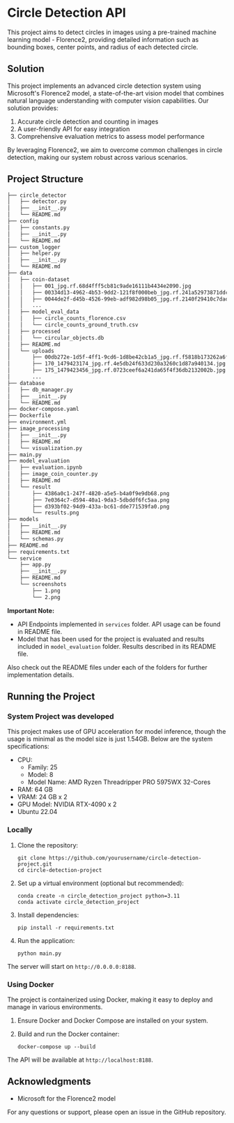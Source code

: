 # Circle Detection API

This project aims to detect circles in images using a pre-trained machine learning model - Florence2, providing detailed information such as bounding boxes, center points, and radius of each detected circle.

## Solution

This project implements an advanced circle detection system using Microsoft's Florence2 model, a state-of-the-art vision model that combines natural language understanding with computer vision capabilities. Our solution provides:

1. Accurate circle detection and counting in images
2. A user-friendly API for easy integration
3. Comprehensive evaluation metrics to assess model performance

By leveraging Florence2, we aim to overcome common challenges in circle detection, making our system robust across various scenarios.

## Project Structure

```bash
├── circle_detector
│   ├── detector.py
│   ├── __init__.py
│   └── README.md
├── config
│   ├── constants.py
│   ├── __init__.py
│   └── README.md
├── custom_logger
│   ├── helper.py
│   ├── __init__.py
│   └── README.md
├── data
│   ├── coin-dataset
│   │   ├── 001_jpg.rf.68d4fff5cb81c9ade16111b4434e2090.jpg
│   │   ├── 00334d13-4962-4b53-9dd2-121f8f000beb_jpg.rf.241a52973871ddcbfacc334c19c47b0d.jpg
│   │   ├── 0044de2f-d45b-4526-99eb-adf982d98b05_jpg.rf.2140f29410c7dad67cfd6b952645a3fb.jpg
│   │   ...
│   ├── model_eval_data
│   │   ├── circle_counts_florence.csv
│   │   └── circle_counts_ground_truth.csv
│   ├── processed
│   │   └── circular_objects.db
│   ├── README.md
│   └── uploads
│       ├── 00db272e-1d5f-4ff1-9cd6-1d8be42cb1a5_jpg.rf.f5818b173262a6f187db2af748531648.jpg
│       ├── 170_1479423174_jpg.rf.4e5db24f633d230a3260c1d87a940134.jpg
│       ├── 175_1479423456_jpg.rf.0723ceef6a241da65f4f36db2132002b.jpg
│       ...
├── database
│   ├── db_manager.py
│   ├── __init__.py
│   └── README.md
├── docker-compose.yaml
├── Dockerfile
├── environment.yml
├── image_processing
│   ├── __init__.py
│   ├── README.md
│   └── visualization.py
├── main.py
├── model_evaluation
│   ├── evaluation.ipynb
│   ├── image_coin_counter.py
│   ├── README.md
│   └── result
│       ├── 4386a0c1-247f-4820-a5e5-b4a0f9e9db68.png
│       ├── 7e0364c7-d594-40a1-9da3-5dbddf6fc5aa.png
│       ├── d393bf02-94d9-433a-bc61-dde771539fa0.png
│       └── results.png
├── models
│   ├── __init__.py
│   ├── README.md
│   └── schemas.py
├── README.md
├── requirements.txt
└── service
    ├── app.py
    ├── __init__.py
    ├── README.md
    └── screenshots
        ├── 1.png
        └── 2.png
```

**Important Note:**

- API Endpoints implemented in `services` folder. API usage can be found in README file.
- Model that has been used for the project is evaluated and results included in `model_evaluation` folder. Results described in its README file.

Also check out the README files under each of the folders for further implementation details.

## Running the Project

### System Project was developed

This project makes use of GPU acceleration for model inference, though the usage is minimal as the model size is just 1.54GB. Below are the system specifications:

- CPU:
  - Family: 25
  - Model: 8
  - Model Name: AMD Ryzen Threadripper PRO 5975WX 32-Cores
- RAM: 64 GB
- VRAM: 24 GB x 2
- GPU Model: NVIDIA RTX-4090 x 2
- Ubuntu 22.04

### Locally

1. Clone the repository:

   ```
   git clone https://github.com/yourusername/circle-detection-project.git
   cd circle-detection-project
   ```

2. Set up a virtual environment (optional but recommended):

   ```
   conda create -n circle_detection_project python=3.11
   conda activate circle_detection_project
   ```

3. Install dependencies:

   ```
   pip install -r requirements.txt
   ```

4. Run the application:
   ```
   python main.py
   ```

The server will start on `http://0.0.0.0:8188`.

### Using Docker

The project is containerized using Docker, making it easy to deploy and manage in various environments.

1. Ensure Docker and Docker Compose are installed on your system.

2. Build and run the Docker container:
   ```
   docker-compose up --build
   ```

The API will be available at `http://localhost:8188`.

## Acknowledgments

- Microsoft for the Florence2 model

For any questions or support, please open an issue in the GitHub repository.
